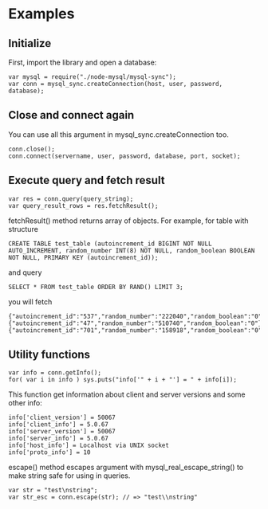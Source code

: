 Examples
========

Initialize
----------

First, import the library and open a database:

    var mysql = require("./node-mysql/mysql-sync");
    var conn = mysql_sync.createConnection(host, user, password, database);

Close and connect again
-----------------------

You can use all this argument in mysql_sync.createConnection too.

    conn.close();
    conn.connect(servername, user, password, database, port, socket);

Execute query and fetch result
------------------------------

    var res = conn.query(query_string);
    var query_result_rows = res.fetchResult();

fetchResult() method returns array of objects. For example, for table with structure
    
    CREATE TABLE test_table (autoincrement_id BIGINT NOT NULL AUTO_INCREMENT, random_number INT(8) NOT NULL, random_boolean BOOLEAN NOT NULL, PRIMARY KEY (autoincrement_id));

and query
    
    SELECT * FROM test_table ORDER BY RAND() LIMIT 3;
    
you will fetch

    {"autoincrement_id":"537","random_number":"222040","random_boolean":"0"},
    {"autoincrement_id":"47","random_number":"510740","random_boolean":"0"},
    {"autoincrement_id":"701","random_number":"158918","random_boolean":"0"}]

Utility functions
-----------------

    var info = conn.getInfo();
    for( var i in info ) sys.puts("info['" + i + "'] = " + info[i]);

This function get information about client and server versions and some other info:

    info['client_version'] = 50067
    info['client_info'] = 5.0.67
    info['server_version'] = 50067
    info['server_info'] = 5.0.67
    info['host_info'] = Localhost via UNIX socket
    info['proto_info'] = 10

escape() method escapes argument with mysql_real_escape_string() to make string safe for using in queries.

    var str = "test\nstring";
    var str_esc = conn.escape(str); // => "test\\nstring"

